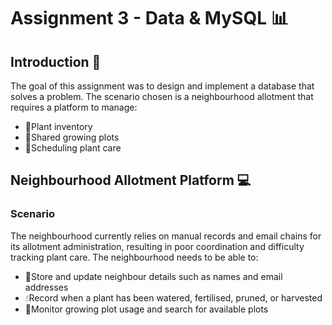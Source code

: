 # Assignment 3 - Data & MySQL :bar_chart:

## Introduction :herb:
The goal of this assignment was to design and implement a database that solves a problem. The scenario chosen is a 
neighbourhood allotment that requires a platform to manage: 
- :seedling:Plant inventory
- :handshake:Shared growing plots
- :calendar:Scheduling plant care

## Neighbourhood Allotment Platform :computer:
### Scenario
The neighbourhood currently relies on manual records and email chains for its allotment administration, 
resulting in poor coordination and difficulty tracking plant care. The neighbourhood needs to be able to: 
- :memo:Store and update neighbour details such as names and email addresses
- :droplet:Record when a plant has been watered, fertilised, pruned, or harvested
- :mag_right:Monitor growing plot usage and search for available plots

